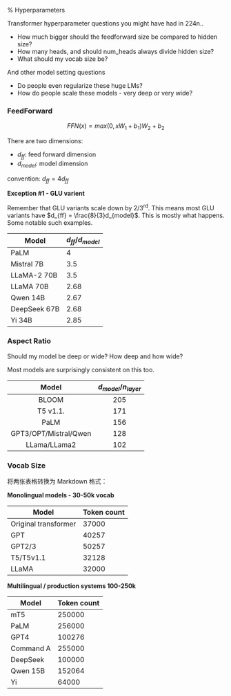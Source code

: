 % Hyperparameters

Transformer hyperparameter questions you might have had in 224n..

* How much bigger should the feedforward size be compared to hidden size?
* How many heads, and should num_heads always divide hidden size?
* What should my vocab size be?

And other model setting questions

* Do people even regularize these huge LMs?
* How do people scale these models - very deep or very wide?

### FeedForward

$$FFN(x) = max(0, xW_1 + b_1)W_2 + b_2$$

There are two dimensions:

- $d_{ff}$: feed forward dimension
- $d_{model}$: model dimension

convention: $d_{ff} = 4 d_{ff}$

__Exception #1 - GLU varient__

Remember that GLU variants scale down by $2/3^{\text{rd}}$. This means most GLU variants have
$d_{ff} = \frac{8}{3}d_{model}$. This is mostly what happens. Some notable such examples.

| Model       | $d_{ff}/d_{model}$ |
|-------------|--------------------|
| PaLM        | 4                  |
| Mistral 7B  | 3.5                |
| LLaMA-2 70B | 3.5                |
| LLaMA 70B   | 2.68               |
| Qwen 14B    | 2.67               |
| DeepSeek 67B| 2.68               |
| Yi 34B      | 2.85               |

### Aspect Ratio

Should my model be deep or wide? How deep and how wide?

Most models are surprisingly consistent on this too.

| Model | $d_{model} / n_{layer}$ |
|:-:|:-:|
| BLOOM | 205 |
| T5 v1.1. | 171 |
| PaLM | 156 |
| GPT3/OPT/Mistral/Qwen | 128 |
| LLama/LLama2 | 102 |

### Vocab Size

将两张表格转换为 Markdown 格式：

**Monolingual models - 30-50k vocab**

| Model              | Token count |
|--------------------|-------------|
| Original transformer | 37000       |
| GPT                | 40257       |
| GPT2/3             | 50257       |
| T5/T5v1.1          | 32128       |
| LLaMA              | 32000       |

**Multilingual / production systems 100-250k**

| Model       | Token count |
|-------------|-------------|
| mT5         | 250000      |
| PaLM        | 256000      |
| GPT4        | 100276      |
| Command A   | 255000      |
| DeepSeek    | 100000      |
| Qwen 15B    | 152064      |
| Yi          | 64000       |
